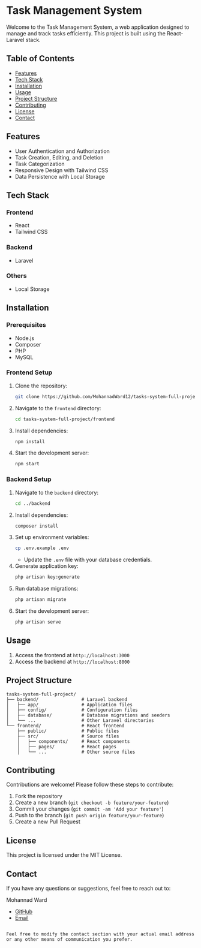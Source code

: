 # Task Management System

Welcome to the Task Management System, a web application designed to manage and track tasks efficiently. This project is built using the React-Laravel stack.

## Table of Contents

- [Features](#features)
- [Tech Stack](#tech-stack)
- [Installation](#installation)
- [Usage](#usage)
- [Project Structure](#project-structure)
- [Contributing](#contributing)
- [License](#license)
- [Contact](#contact)

## Features

- User Authentication and Authorization
- Task Creation, Editing, and Deletion
- Task Categorization
- Responsive Design with Tailwind CSS
- Data Persistence with Local Storage

## Tech Stack

### Frontend
- React
- Tailwind CSS

### Backend
- Laravel

### Others
- Local Storage

## Installation

### Prerequisites
- Node.js
- Composer
- PHP
- MySQL

### Frontend Setup
1. Clone the repository:
    ```sh
    git clone https://github.com/MohannadWard12/tasks-system-full-project.git
    ```
2. Navigate to the `frontend` directory:
    ```sh
    cd tasks-system-full-project/frontend
    ```
3. Install dependencies:
    ```sh
    npm install
    ```
4. Start the development server:
    ```sh
    npm start
    ```

### Backend Setup
1. Navigate to the `backend` directory:
    ```sh
    cd ../backend
    ```
2. Install dependencies:
    ```sh
    composer install
    ```
3. Set up environment variables:
    ```sh
    cp .env.example .env
    ```
    - Update the `.env` file with your database credentials.
4. Generate application key:
    ```sh
    php artisan key:generate
    ```
5. Run database migrations:
    ```sh
    php artisan migrate
    ```
6. Start the development server:
    ```sh
    php artisan serve
    ```

## Usage

1. Access the frontend at `http://localhost:3000`
2. Access the backend at `http://localhost:8000`

## Project Structure

```
tasks-system-full-project/
├── backend/                # Laravel backend
│   ├── app/                # Application files
│   ├── config/             # Configuration files
│   ├── database/           # Database migrations and seeders
│   └── ...                 # Other Laravel directories
└── frontend/               # React frontend
    ├── public/             # Public files
    ├── src/                # Source files
    │   ├── components/     # React components
    │   ├── pages/          # React pages
    │   └── ...             # Other source files
```

## Contributing

Contributions are welcome! Please follow these steps to contribute:
1. Fork the repository
2. Create a new branch (`git checkout -b feature/your-feature`)
3. Commit your changes (`git commit -am 'Add your feature'`)
4. Push to the branch (`git push origin feature/your-feature`)
5. Create a new Pull Request

## License

This project is licensed under the MIT License.

## Contact

If you have any questions or suggestions, feel free to reach out to:

Mohannad Ward  
- [GitHub](https://github.com/MohannadWard12)
- [Email](mailto:your-email@example.com)
```

Feel free to modify the contact section with your actual email address or any other means of communication you prefer.
